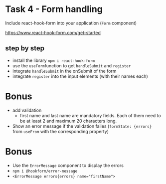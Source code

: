 # Task 4 - Form handling

Include react-hook-form into your application (`Form` component)

https://www.react-hook-form.com/get-started

## step by step

- install the library `npm i react-hook-form`
- use the `useForm`function to get `handleSubmit` and `register`
- integrate `handleSubmit` in the onSubmit of the form
- integrate `register` into the input elements (with their names each)

# Bonus

- add validation
  - first name and last name are mandatory fields. Each of them need to be at least 2 and maximum 20 characters long.
- Show an error message if the validation failes (`formState: {errors}` from `useFrom` with the corresponding property)

# Bonus

- Use the `ErrorMessage` component to display the errors
- `npm i @hookform/error-message`
- `<ErrorMessage errors{errors} name="firstName">`
